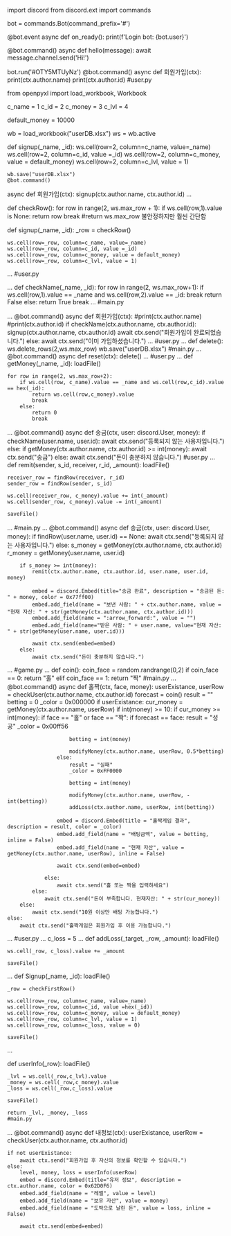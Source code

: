 import discord
from discord.ext import commands
 
bot = commands.Bot(command_prefix='#')
 
@bot.event
async def on_ready():
    print(f'Login bot: {bot.user}')
 
@bot.command()
async def hello(message):
    await message.channel.send('Hi!')
 
bot.run('#OTY5MTUyNz')
@bot.command()
async def 회원가입(ctx):
    print(ctx.author.name)
    print(ctx.author.id)
    #user.py

from openpyxl import load_workbook, Workbook

c_name = 1
c_id = 2
c_money = 3
c_lvl = 4

default_money = 10000

wb = load_workbook("userDB.xlsx")
ws = wb.active

def signup(_name, _id):
    ws.cell(row=2, column=c_name, value=_name)
    ws.cell(row=2, column=c_id, value =_id)
    ws.cell(row=2, column=c_money, value = default_money)
    ws.cell(row=2, column=c_lvl, value = 1)

    wb.save("userDB.xlsx")
    @bot.command()
async def 회원가입(ctx):
    signup(ctx.author.name, ctx.author.id)
    ...

def checkRow():
    for row in range(2, ws.max_row + 1):
        if ws.cell(row,1).value is None:
            return row
            break
    #return ws.max_row 불안정하지만 훨씬 간단함

def signup(_name, _id):
    _row = checkRow()
    
    ws.cell(row=_row, column=c_name, value=_name)
    ws.cell(row=_row, column=c_id, value =_id)
    ws.cell(row=_row, column=c_money, value = default_money)
    ws.cell(row=_row, column=c_lvl, value = 1)
   
...
#user.py

...
def checkName(_name, _id):
    for row in range(2, ws.max_row+1):
        if ws.cell(row,1).value == _name and ws.cell(row,2).value == _id:
            break
            return False
        else:
            return True
            break
...
#main.py

...
@bot.command()
async def 회원가입(ctx):
    #print(ctx.author.name)
    #print(ctx.author.id)
    if checkName(ctx.author.name, ctx.author.id):
        signup(ctx.author.name, ctx.author.id)
        await ctx.send("회원가입이 완료되었습니다.")
    else:
        await ctx.send("이미 가입하셨습니다.")
...
#user.py
...
def delete():
ws.delete_rows(2,ws.max_row)
wb.save("userDB.xlsx")
#main.py
...
@bot.command()
async def reset(ctx):
delete()
...
#user.py
...
def getMoney(_name, _id):
	loadFile()
    
    for row in range(2, ws.max_row+2):
    	if ws.cell(row, c_name).value == _name and ws.cell(row,c_id).value == hex(_id):
        	return ws.cell(row,c_money).value
            break
        else:
        	return 0
            break
 ...
 @bot.command()
async def 송금(ctx, user: discord.User, money):
    if checkName(user.name, user.id):
        await ctx.send("등록되지 않는 사용자입니다.")
    else:
        if getMoney(ctx.author.name, ctx.author.id) >= int(money):
            await ctx.send("송금")
        else:
            await ctx.send("돈이 충분하지 않습니다.")
	    #user.py
...
def remit(sender, s_id, receiver, r_id, _amount):
    loadFile()
    
    receiver_row = findRow(receiver, r_id)
    sender_row = findRow(sender, s_id)
    
    ws.cell(receiver_row, c_money).value += int(_amount)
    ws.cell(sender_row, c_money).value -= int(_amount)

    saveFile()
...
#main.py
...
@bot.command()
async def 송금(ctx, user: discord.User, money):
    if findRow(user.name, user.id) == None:
        await ctx.send("등록되지 않는 사용자입니다.")
    else:
        s_money = getMoney(ctx.author.name, ctx.author.id)
        r_money = getMoney(user.name, user.id)

        if s_money >= int(money):
            remit(ctx.author.name, ctx.author.id, user.name, user.id, money)

            embed = discord.Embed(title="송금 완료", description = "송금된 돈: " + money, color = 0x77ff00)
            embed.add_field(name = "보낸 사람: " + ctx.author.name, value = "현재 자산: " + str(getMoney(ctx.author.name, ctx.author.id)))
            embed.add_field(name = ":arrow_forward:", value = "")
            embed.add_field(name="받은 사람: " + user.name, value="현재 자산: " + str(getMoney(user.name, user.id)))
                    
            await ctx.send(embed=embed)
        else:
            await ctx.send("돈이 충분하지 않습니다.")
 ...
 #game.py
 ...
def coin():
    coin_face = random.randrange(0,2)
    if coin_face == 0:
        return "홀"
    elif coin_face == 1:
        return "짝"
#main.py
...
@bot.command()
async def 홀짝(ctx, face, money):
    userExistance, userRow = checkUser(ctx.author.name, ctx.author.id)
    forecast = coin()
    result = ""
    betting = 0
    _color = 0x000000
    if userExistance:
        cur_money = getMoney(ctx.author.name, userRow)
        if int(money) >= 10:
            if cur_money >= int(money):
                if face == "홀" or face == "짝":
                    if forecast == face:
                        result = "성공"
                        _color = 0x00ff56

                        betting = int(money)

                        modifyMoney(ctx.author.name, userRow, 0.5*betting)
                    else:
                        result = "실패"
                        _color = 0xFF0000

                        betting = int(money)
                        
                        modifyMoney(ctx.author.name, userRow, -int(betting))
                        addLoss(ctx.author.name, userRow, int(betting))

                    embed = discord.Embed(title = "홀짝게임 결과", description = result, color = _color)
                    embed.add_field(name = "배팅금액", value = betting, inline = False)
                    embed.add_field(name = "현재 자산", value = getMoney(ctx.author.name, userRow), inline = False)

                    await ctx.send(embed=embed)

                else:
                    await ctx.send("홀 또는 짝을 입력하세요")
            else:
                await ctx.send("돈이 부족합니다. 현재자산: " + str(cur_money))
        else:
            await ctx.send("10원 이상만 배팅 가능합니다.")
    else:
        await ctx.send("홀짝게임은 회원가입 후 이용 가능합니다.")
...
#user.py
...
c_loss = 5
...
def addLoss(_target, _row, _amount):
    loadFile()
    
    ws.cell(_row, c_loss).value += _amount

    saveFile()
...
def Signup(_name, _id):
    loadFile()

    _row = checkFirstRow()

    ws.cell(row=_row, column=c_name, value=_name)
    ws.cell(row=_row, column=c_id, value =hex(_id))
    ws.cell(row=_row, column=c_money, value = default_money)
    ws.cell(row=_row, column=c_lvl, value = 1)
    ws.cell(row=_row, column=c_loss, value = 0)

    saveFile()
...

def userInfo(_row):
    loadFile()

    _lvl = ws.cell(_row,c_lvl).value
    _money = ws.cell(_row,c_money).value
    _loss = ws.cell(_row,c_loss).value

    saveFile()

    return _lvl, _money, _loss
    #main.py
...
@bot.command()
async def 내정보(ctx):
    userExistance, userRow = checkUser(ctx.author.name, ctx.author.id)

    if not userExistance:
        await ctx.send("회원가입 후 자신의 정보를 확인할 수 있습니다.")
    else:
        level, money, loss = userInfo(userRow)
        embed = discord.Embed(title="유저 정보", description = ctx.author.name, color = 0x62D0F6)
        embed.add_field(name = "레벨", value = level)
        embed.add_field(name = "보유 자산", value = money)
        embed.add_field(name = "도박으로 날린 돈", value = loss, inline = False)

        await ctx.send(embed=embed)
